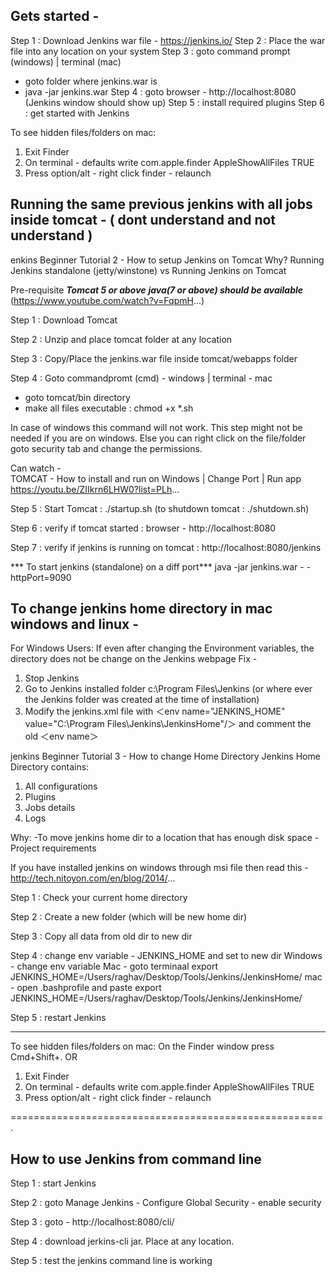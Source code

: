## Gets started -
Step 1 : Download Jenkins war file - https://jenkins.io/
Step 2 : Place the war file into any location on your system
Step 3 : goto command prompt (windows) | terminal (mac)
   - goto folder where jenkins.war is
   - java -jar jenkins.war
Step 4 : goto browser - http://localhost:8080 (Jenkins window should show up)
Step 5 : install required plugins
Step 6 : get started with Jenkins 

To see hidden files/folders on mac:
1. Exit Finder
2. On terminal - defaults write com.apple.finder AppleShowAllFiles TRUE
3. Press option/alt - right click finder - relaunch

## Running the same previous jenkins with all jobs inside tomcat - ( dont understand and not understand )
enkins Beginner Tutorial 2 - How to setup Jenkins on Tomcat
Why?
Running Jenkins standalone (jetty/winstone) vs Running Jenkins on Tomcat

Pre-requisite
***Tomcat 5 or above***
***java(7 or above) should be available***
(https://www.youtube.com/watch?v=FqpmH...)

Step 1 : Download Tomcat 

Step 2 : Unzip and place tomcat folder at any location

Step 3 : Copy/Place the jenkins.war file inside tomcat/webapps folder

Step 4 : Goto commandpromt (cmd) - windows  |  terminal - mac
  - goto tomcat/bin directory
  - make all files executable : chmod +x *.sh

In case of windows this command will not work. This step might not be needed if you are on windows. Else you can right click on the file/folder goto security tab and change the permissions.

Can watch -   
TOMCAT - How to install and run on Windows | Change Port | Run app
https://youtu.be/ZIIkrn6LHW0?list=PLh...

Step 5 : Start Tomcat : ./startup.sh
  (to shutdown tomcat : ./shutdown.sh)

Step 6 : verify if tomcat started : browser - http://localhost:8080

Step 7 : verify if jenkins is running on tomcat : http://localhost:8080/jenkins

*** To start jenkins (standalone) on a diff port***
java -jar jenkins.war - - httpPort=9090

## To change jenkins home directory in mac windows and linux -

For Windows Users:
If even after changing the Environment variables, the directory does not be change on the  Jenkins webpage
Fix -
 1. Stop Jenkins
 2. Go to Jenkins installed folder c:\Program Files\Jenkins (or where ever the Jenkins folder was created at the time of installation) 
 3. Modify the jenkins.xml file with ＜env name="JENKINS_HOME" value="C:\Program Files\Jenkins\JenkinsHome"/＞
and comment the old ＜env name＞ 

jenkins Beginner Tutorial 3 - How to change Home Directory
Jenkins Home Directory contains:
1. All configurations
2. Plugins
3. Jobs details
4. Logs

Why:
-To move jenkins home dir to a location that has enough disk space
-Project requirements

If you have installed jenkins on windows through msi file then read this - http://tech.nitoyon.com/en/blog/2014/...

Step 1 : Check your current home directory

Step 2 : Create a new folder (which will be new home dir)

Step 3 : Copy all data from old dir to new dir

Step 4 : change env variable - JENKINS_HOME and set to new dir
    Windows - change env variable
   Mac - goto terminaal
 export JENKINS_HOME=/Users/raghav/Desktop/Tools/Jenkins/JenkinsHome/
 mac - open .bashprofile and paste export JENKINS_HOME=/Users/raghav/Desktop/Tools/Jenkins/JenkinsHome/

Step 5 : restart Jenkins

____________________________________________________________

To see hidden files/folders on mac:
On the Finder window press Cmd+Shift+.
OR
1. Exit Finder
2. On terminal - defaults write com.apple.finder AppleShowAllFiles TRUE
3. Press option/alt - right click finder - relaunch

====================================================== .
## How to use Jenkins from command line
Step 1 : start Jenkins

Step 2 : goto Manage Jenkins - Configure Global Security - enable security

Step 3 : goto - http://localhost:8080/cli/

Step 4 : download jerkins-cli jar. Place at any location.

Step 5 : test the jenkins command line is working

